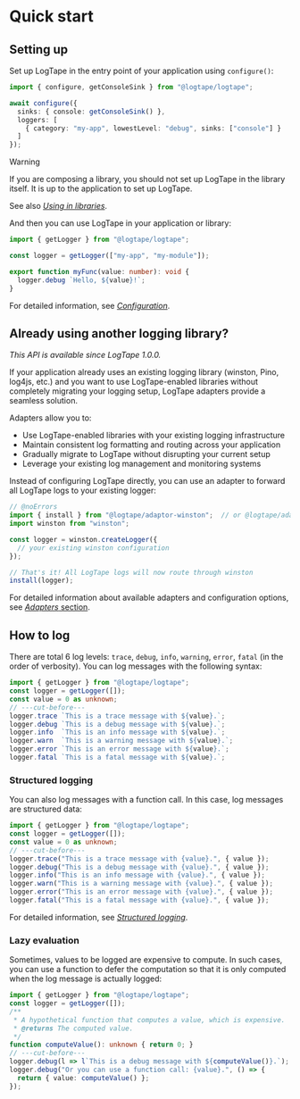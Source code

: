 
Quick start
===========

Setting up
----------

Set up LogTape in the entry point of your application using `configure()`:

~~~~ typescript twoslash
import { configure, getConsoleSink } from "@logtape/logtape";

await configure({
  sinks: { console: getConsoleSink() },
  loggers: [
    { category: "my-app", lowestLevel: "debug", sinks: ["console"] }
  ]
});
~~~~

> [!WARNING]
> If you are composing a library, you should not set up LogTape in the library
> itself.  It is up to the application to set up LogTape.
>
> See also [*Using in libraries*](./library.md).

And then you can use LogTape in your application or library:

~~~~ typescript twoslash
import { getLogger } from "@logtape/logtape";

const logger = getLogger(["my-app", "my-module"]);

export function myFunc(value: number): void {
  logger.debug `Hello, ${value}!`;
}
~~~~

For detailed information, see [*Configuration*](./config.md).


Already using another logging library?
--------------------------------------

*This API is available since LogTape 1.0.0.*

If your application already uses an existing logging library (winston, Pino,
log4js, etc.) and you want to use LogTape-enabled libraries without completely
migrating your logging setup, LogTape adapters provide a seamless solution.

Adapters allow you to:

 -  Use LogTape-enabled libraries with your existing logging infrastructure
 -  Maintain consistent log formatting and routing across your application
 -  Gradually migrate to LogTape without disrupting your current setup
 -  Leverage your existing log management and monitoring systems

Instead of configuring LogTape directly, you can use an adapter to forward
all LogTape logs to your existing logger:

~~~~ typescript twoslash
// @noErrors
import { install } from "@logtape/adaptor-winston";  // or @logtape/adaptor-pino
import winston from "winston";

const logger = winston.createLogger({
  // your existing winston configuration
});

// That's it! All LogTape logs will now route through winston
install(logger);
~~~~

For detailed information about available adapters and configuration options,
see [*Adapters* section](./adaptors.md).


How to log
----------

There are total 6 log levels: `trace`, `debug`, `info`, `warning`, `error`,
`fatal` (in the order of verbosity).  You can log messages with the following
syntax:

~~~~ typescript twoslash
import { getLogger } from "@logtape/logtape";
const logger = getLogger([]);
const value = 0 as unknown;
// ---cut-before---
logger.trace `This is a trace message with ${value}.`;
logger.debug `This is a debug message with ${value}.`;
logger.info  `This is an info message with ${value}.`;
logger.warn  `This is a warning message with ${value}.`;
logger.error `This is an error message with ${value}.`;
logger.fatal `This is a fatal message with ${value}.`;
~~~~

### Structured logging

You can also log messages with a function call.  In this case, log messages
are structured data:

~~~~ typescript twoslash
import { getLogger } from "@logtape/logtape";
const logger = getLogger([]);
const value = 0 as unknown;
// ---cut-before---
logger.trace("This is a trace message with {value}.", { value });
logger.debug("This is a debug message with {value}.", { value });
logger.info("This is an info message with {value}.", { value });
logger.warn("This is a warning message with {value}.", { value });
logger.error("This is an error message with {value}.", { value });
logger.fatal("This is a fatal message with {value}.", { value });
~~~~

For detailed information, see [*Structured logging*](./struct.md).


### Lazy evaluation

Sometimes, values to be logged are expensive to compute.  In such cases, you
can use a function to defer the computation so that it is only computed when
the log message is actually logged:

~~~~ typescript twoslash
import { getLogger } from "@logtape/logtape";
const logger = getLogger([]);
/**
 * A hypothetical function that computes a value, which is expensive.
 * @returns The computed value.
 */
function computeValue(): unknown { return 0; }
// ---cut-before---
logger.debug(l => l`This is a debug message with ${computeValue()}.`);
logger.debug("Or you can use a function call: {value}.", () => {
  return { value: computeValue() };
});
~~~~
